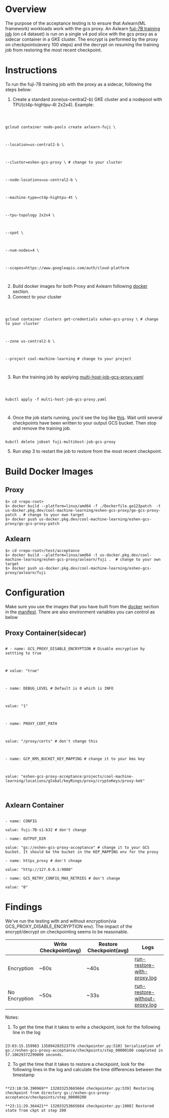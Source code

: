 
  

  

# Overview

  

The purpose of the acceptance testing is to ensure that Axlearn(ML framework) workloads work with the gcs proxy. An Axlearn [fuji-7B training job](https://github.com/apple/axlearn/blob/main/axlearn/experiments/text/gpt/fuji.py) (on c4 dataset) is run on a single v4 pod slice with the gcs proxy as a sidecar container in a GKE cluster. The encrypt is performed by the proxy on checkpoints(every 100 steps) and the decrypt on resuming the training job from restoring the most recent checkpoint.

  

  

# Instructions

  

To run the fuji-7B training job with the proxy as a sidecar, following the steps below:

  

  

1. Create a standard zone(us-central2-b) GKE cluster and a nodepool with TPU(ct4p-hightpu-4t 2x2x4). Example:

  

```

  

gcloud container node-pools create axlearn-fuji \

  

--location=us-central2-b \

  

--cluster=eshen-gcs-proxy \ # change to your cluster

  

--node-locations=us-central2-b \

  

--machine-type=ct4p-hightpu-4t \

  

--tpu-topology 2x2x4 \

  

--spot \

  

--num-nodes=4 \

  

--scopes=https://www.googleapis.com/auth/cloud-platform

  

```

  

2. Build docker images for both Proxy and Axlearn following [docker](#build-docker-images) section. 
3. Connect to your cluster

  

```

  

gcloud container clusters get-credentials eshen-gcs-proxy \ # change to your cluster

  

--zone us-central2-b \

  

--project cool-machine-learning # change to your project

  

```

  

  

3. Run the training job by applying [multi-host-job-gcs-proxy.yaml](./multi-host-job-gcs-proxy.yaml)

  

```

  

kubctl apply -f multi-host-job-gcs-proxy.yaml

  

```

  

4. Once the job starts running, you'd see the log like [this](./run-restore-with-proxy.log). Wait until several checkpoints have been written to your output GCS bucket. Then stop and remove the training job.

```

kubctl delete jobset fuji-multihost-job-gcs-proxy

```

5. Run step 3 to restart the job to restore from the most recent checkpoint.

  
# Build Docker Images
## Proxy
```
$> cd <repo-root>
$> docker build --platform=linux/amd64 -f ./Dockerfile.go123patch  -t us-docker.pkg.dev/cool-machine-learning/eshen-gcs-proxy/go-gcs-proxy-patch . # change to your own target
$> docker push us-docker.pkg.dev/cool-machine-learning/eshen-gcs-proxy/go-gcs-proxy-patch
```

## Axlearn
```
$> cd <repo-root>/test/acceptance
$> docker build --platform=linux/amd64 -t us-docker.pkg.dev/cool-machine-learning/eshen-gcs-proxy/axlearn/fuji .  # change to your own target
$> docker push us-docker.pkg.dev/cool-machine-learning/eshen-gcs-proxy/axlearn/fuji
```


# Configuration

Make sure you use the images that you have built from the [docker](#build-docker-images) section in the [manifest](./multi-host-job-gcs-proxy.yaml). There are also environment variables you can control as below

  

## Proxy Container(sidecar)

```

# - name: GCS_PROXY_DISABLE_ENCRYPTION # Disable encryption by settting to true

  

# value: "true"

  

- name: DEBUG_LEVEL # Default is 0 which is INFO

  

value: "1"

  

- name: PROXY_CERT_PATH

  

value: "/proxy/certs" # don't change this

  

- name: GCP_KMS_BUCKET_KEY_MAPPING # change it to your kms key

  

value: "eshen-gcs-proxy-acceptance:projects/cool-machine-learning/locations/global/keyRings/proxy/cryptoKeys/proxy-kek"

  

```

## Axlearn Container

```

- name: CONFIG

value: fuji-7B-s1-b32 # don't change

- name: OUTPUT_DIR

value: "gs://eshen-gcs-proxy-acceptance" # change it to your GCS bucket. It should be the bucket in the KEP_MAPPING env for the proxy

- name: https_proxy # don't chnage

value: "http://127.0.0.1:9080"

- name: GCS_RETRY_CONFIG_MAX_RETRIES # don't change

value: "0"

```

  
  
  

# Findings

We've run the testing with and without encryption(via GCS_PROXY_DISABLE_ENCRYPTION env). The impact of the encrypt/decrypt on checkpointing seems to be reasonable.

 
||Write Checkpoint(avg)|Restore Checkpoint(avg)|Logs
|--|--|--|--
|Encryption|~60s|~40s|[run-restore-with-proxy.log](./run-restore-with-proxy.log)
|No Encryption |~50s|~33s|[run-restore-without-proxy.log](./run-restore-without-proxy.log)
 
Notes:

  

1. To get the time that it takes to write a checkpoint, look for the following line in the log

```

23:03:15.159983 135894283523776 checkpointer.py:510] Serialization of gs://eshen-gcs-proxy-acceptance/checkpoints/step_00000100 completed in 57.10629372299809 seconds.

```

2. To get the time that it takes to restore a checkpoint, look for the following lines in the log and calculate the time differences between the timestamp

```

**23:10:50.390969** 132033253665664 checkpointer.py:539] Restoring checkpoint from directory gs://eshen-gcs-proxy-acceptance/checkpoints/step_00000200

**23:11:29.364421** 132033253665664 checkpointer.py:1088] Restored state from ckpt at step 200

```